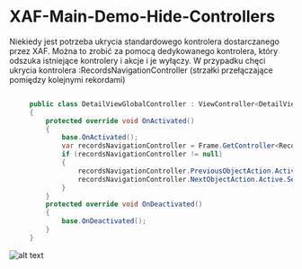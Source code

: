 # XAF-Main-Demo-Hide-Controllers

 Niekiedy jest potrzeba ukrycia standardowego kontrolera dostarczanego przez XAF. Można to zrobić za pomocą dedykowanego kontrolera, który odszuka istniejące kontrolery i akcje i je wyłączy. W przypadku chęci ukrycia kontrolera :RecordsNavigationController (strzałki przełączające pomiędzy kolejnymi rekordami) 
 
 
 ```csharp

      public class DetailViewGlobalController : ViewController<DetailView>
      {
          protected override void OnActivated()
          {
              base.OnActivated();
              var recordsNavigationController = Frame.GetController<RecordsNavigationController>();
              if (recordsNavigationController != null)
              {
                  recordsNavigationController.PreviousObjectAction.Active.SetItemValue("Visible", false);
                  recordsNavigationController.NextObjectAction.Active.SetItemValue("Visible", false);
              }
          }
          protected override void OnDeactivated()
          {
              base.OnDeactivated();
          }
      }
```
    
 
![alt text](https://content.screencast.com/users/kashiash/folders/Snagit/media/302a29be-726b-4c0a-a7dd-4ea201160e66/09.13.2020-11.40.png)



